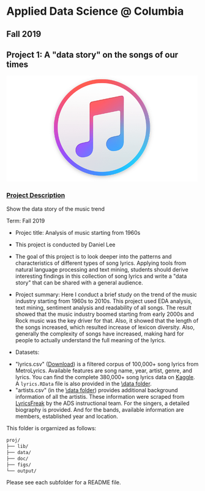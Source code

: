 # Applied Data Science @ Columbia
## Fall 2019
## Project 1: A "data story" on the songs of our times

<img src="figs/imusic.png" width="500">

### [Project Description](doc/)
Show the data story of the music trend

Term: Fall 2019

+ Projec title: Analysis of music starting from 1960s
+ This project is conducted by Daniel Lee

+ The goal of this project is to look deeper into the patterns and characteristics of different types of song lyrics. Applying tools from natural language processing and text mining, students should derive interesting findings in this collection of song lyrics and write a "data story" that can be shared with a general audience.

+ Project summary: Here I conduct a brief study on the trend of the music industry starting from 1960s to 2010s. This project used EDA analysis, text mining, sentiment analysis and readability of all songs. The result showed that the music industry boomed starting from early 2000s and Rock music was the key driver for that. Also, it showed that the length of the songs increased, which resulted increase of lexicon diversity. Also, generally the complexity of songs have increased, making hard for people to actually understand the full meaning of the lyrics.

+ Datasets:
- "lyrics.csv" ([Download](https://www.dropbox.com/s/3tfv5v73z0ec8vr/lyrics.csv?dl=0)) is a filtered corpus of 100,000+ song lyrics from MetroLyrics. Available features are song name, year, artist, genre, and lyrics. You can find the complete 380,000+ song lyrics data on [Kaggle](https://www.kaggle.com/gyani95/380000-lyrics-from-metrolyrics). A ```lyrics.RData``` file is also provided in the [\data folder](../data/).
- "artists.csv" (in the [\data folder](../data/)) provides additional background information of all the artistis. These information were scraped from [LyricsFreak](https://www.lyricsfreak.com/) by the ADS instructional team. For the singers, a detailed biography is provided. And for the bands, available information are members, established year and location. 

This folder is orgarnized as follows:
```
proj/
├── lib/
├── data/
├── doc/
├── figs/
└── output/
```

Please see each subfolder for a README file.

